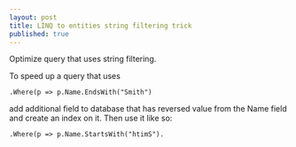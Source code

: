 ```yaml
---
layout: post
title: LINQ to entities string filtering trick
published: true
---
```

Optimize query that uses string filtering.

To speed up a query that uses 
```
.Where(p => p.Name.EndsWith("Smith")
```
add additional field to database that has reversed value from the Name field and create an index on it. 
Then use it like so:
```
.Where(p => p.Name.StartsWith("htimS").
```
